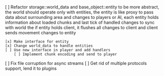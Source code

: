 [ ] Refactor storage::world_data and base_object::entity to be more abstract,
    the world should operate only with entities,
    the entity is like proxy to pass data about surrounding area and changes to players or AI, each entity holds information about loaded chunks and last tick of handled changes to sync with world
    the if entity holds client, it flushes all changes to client and client sends movement changes to entity

    [x] Make interface for entity
    [x] Change world_data to handle entities
    [ ] Use new interface in player and add handlers 
        [ ] Implement chunk encoding and send to player


[ ] Fix file corruption for async streams
[ ] Get rid of multiple protocols support, lend it to plugins
